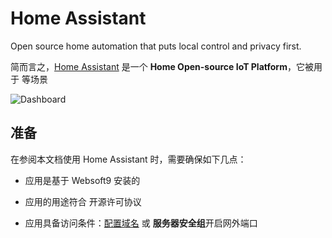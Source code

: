 # Home Assistant

Open source home automation that puts local control and privacy first.

简而言之，[Home Assistant](https://www.home-assistant.io/) 是一个 **Home Open-source IoT Platform**，它被用于  等场景


![Dashboard](https://libs.websoft9.com/Websoft9/DocsPicture/zh/homeassistant/homeassistant-gui-websoft9.png)


## 准备

在参阅本文档使用 Home Assistant 时，需要确保如下几点：

- 应用是基于 Websoft9 安装的

- 应用的用途符合 [](https://some_license_url) 开源许可协议

- 应用具备访问条件：[配置域名](./guide/appsetdomain) 或 **服务器安全组**开启网外端口